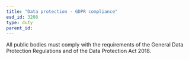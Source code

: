 ```yaml
---
title: "Data protection - GDPR compliance"
esd_id: 3208
type: duty
parent_id:  
---
```


All public bodies must comply with the requirements of the General Data Protection Regulations and of the Data Protection Act 2018.

